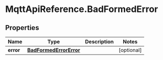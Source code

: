 # MqttApiReference.BadFormedError

## Properties

Name | Type | Description | Notes
------------ | ------------- | ------------- | -------------
**error** | [**BadFormedErrorError**](BadFormedErrorError.md) |  | [optional] 


